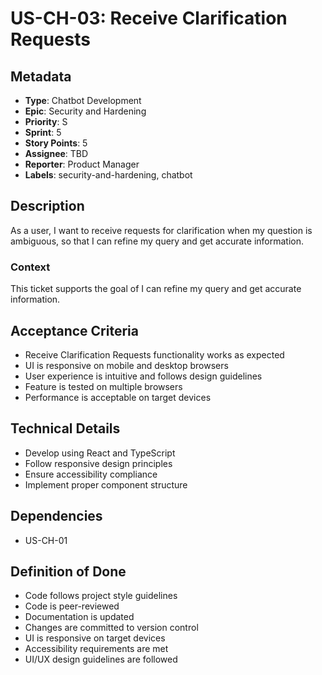 # US-CH-03: Receive Clarification Requests

## Metadata
- **Type**: Chatbot Development
- **Epic**: Security and Hardening
- **Priority**: S
- **Sprint**: 5
- **Story Points**: 5
- **Assignee**: TBD
- **Reporter**: Product Manager
- **Labels**: security-and-hardening, chatbot

## Description
As a user, I want to receive requests for clarification when my question is ambiguous, so that I can refine my query and get accurate information.

### Context
This ticket supports the goal of I can refine my query and get accurate information.

## Acceptance Criteria
- Receive Clarification Requests functionality works as expected
- UI is responsive on mobile and desktop browsers
- User experience is intuitive and follows design guidelines
- Feature is tested on multiple browsers
- Performance is acceptable on target devices

## Technical Details
- Develop using React and TypeScript
- Follow responsive design principles
- Ensure accessibility compliance
- Implement proper component structure

## Dependencies
- US-CH-01

## Definition of Done
- Code follows project style guidelines
- Code is peer-reviewed
- Documentation is updated
- Changes are committed to version control
- UI is responsive on target devices
- Accessibility requirements are met
- UI/UX design guidelines are followed

